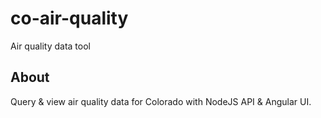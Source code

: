 # co-air-quality
Air quality data tool

## About
Query & view air quality data for Colorado with NodeJS API & Angular UI.
